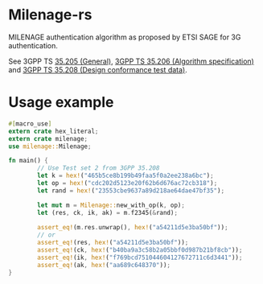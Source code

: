 # Milenage-rs

MILENAGE authentication algorithm as proposed by ETSI SAGE for 3G authentication.

See 3GPP TS [35.205 (General)](https://www.3gpp.org/ftp/Specs/archive/35_series/35.205/),
[3GPP TS 35.206 (Algorithm specification)](https://www.3gpp.org/ftp/Specs/archive/35_series/35.206/)
and [3GPP TS 35.208 (Design conformance test data)](https://www.3gpp.org/ftp/Specs/archive/35_series/35.208/).


# Usage example
```rust
#[macro_use]
extern crate hex_literal;
extern crate milenage;
use milenage::Milenage;

fn main() {
        // Use Test set 2 from 3GPP 35.208
        let k = hex!("465b5ce8b199b49faa5f0a2ee238a6bc");
        let op = hex!("cdc202d5123e20f62b6d676ac72cb318");
        let rand = hex!("23553cbe9637a89d218ae64dae47bf35");

        let mut m = Milenage::new_with_op(k, op);
        let (res, ck, ik, ak) = m.f2345(&rand);
        
        assert_eq!(m.res.unwrap(), hex!("a54211d5e3ba50bf"));
        // or
        assert_eq!(res, hex!("a54211d5e3ba50bf"));
        assert_eq!(ck, hex!("b40ba9a3c58b2a05bbf0d987b21bf8cb"));
        assert_eq!(ik, hex!("f769bcd751044604127672711c6d3441"));
        assert_eq!(ak, hex!("aa689c648370"));
}
```
